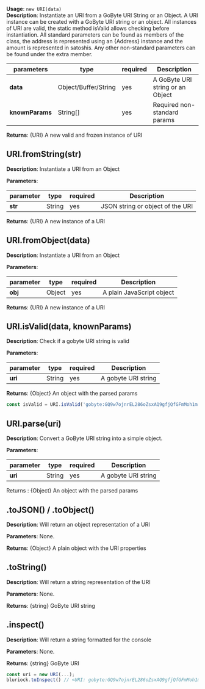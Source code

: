 **Usage**: `new URI(data)`  
**Description**: Instantiate an URI from a GoByte URI String or an Object. A URI instance can be created with a GoByte URI string or an object.
All instances of URI are valid, the static method isValid allows checking before instantiation.
All standard parameters can be found as members of the class, the address is represented using an {Address} instance and the amount is represented in satoshis. Any other non-standard parameters can be found under the extra member.

| parameters      | type                 | required | Description                      |
| --------------- | -------------------- | -------- | -------------------------------- |
| **data**        | Object/Buffer/String | yes      | A GoByte URI string or an Object |
| **knownParams** | String[]             | yes      | Required non-standard params     |

**Returns**: {URI} A new valid and frozen instance of URI

## URI.fromString(str)

**Description**: Instantiate a URI from an Object

**Parameters**:

| parameter | type   | required | Description                      |
| --------- | ------ | -------- | -------------------------------- |
| **str**   | String | yes      | JSON string or object of the URI |

**Returns**: {URI} A new instance of a URI

## URI.fromObject(data)

**Description**: Instantiate a URI from an Object

**Parameters**:

| parameter | type   | required | Description               |
| --------- | ------ | -------- | ------------------------- |
| **obj**   | Object | yes      | A plain JavaScript object |

**Returns**: {URI} A new instance of a URI

## URI.isValid(data, knownParams)

**Description**: Check if a gobyte URI string is valid

**Parameters**:

| parameter | type   | required | Description         |
| --------- | ------ | -------- | ------------------- |
| **uri**   | String | yes      | A gobyte URI string |

**Returns**: {Object} An object with the parsed params

```js
const isValid = URI.isValid('gobyte:GQ9w7ojnrEL286oZsxAQ9gfjQfGFmMoh1m'); //true
```

## URI.parse(uri)

**Description**: Convert a GoByte URI string into a simple object.

**Parameters**:

| parameter | type   | required | Description         |
| --------- | ------ | -------- | ------------------- |
| **uri**   | String | yes      | A gobyte URI string |

Returns : {Object} An object with the parsed params

## .toJSON() / .toObject()

**Description**: Will return an object representation of a URI

**Parameters**: None.

**Returns**: {Object} A plain object with the URI properties

## .toString()

**Description**: Will return a string representation of the URI

**Parameters**: None.

**Returns**: {string} GoByte URI string

## .inspect()

**Description**: Will return a string formatted for the console

**Parameters**: None.

**Returns**: {string} GoByte URI

```js
const uri = new URI(...);
bluriock.toInspect() // <URI: gobyte:GQ9w7ojnrEL286oZsxAQ9gfjQfGFmMoh1m>
```
